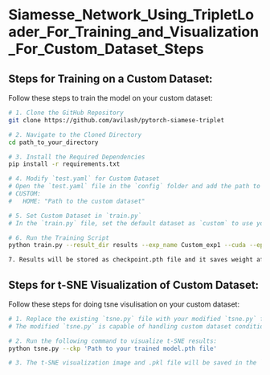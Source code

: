 # Siamesse_Network_Using_TripletLoader_For_Training_and_Visualization_For_Custom_Dataset_Steps


## Steps for Training on a Custom Dataset:

Follow these steps to train the model on your custom dataset:

```bash
# 1. Clone the GitHub Repository
git clone https://github.com/avilash/pytorch-siamese-triplet

# 2. Navigate to the Cloned Directory
cd path_to_your_directory

# 3. Install the Required Dependencies
pip install -r requirements.txt

# 4. Modify `test.yaml` for Custom Dataset
# Open the `test.yaml` file in the `config` folder and add the path to your custom dataset:
# CUSTOM:
#   HOME: "Path to the custom dataset"

# 5. Set Custom Dataset in `train.py`
# In the `train.py` file, set the default dataset as `custom` to use your dataset for training.

# 6. Run the Training Script
python train.py --result_dir results --exp_name Custom_exp1 --cuda --epochs 10 --ckp_freq 5 --dataset custom --num_train_samples 5975 --num_test_samples 500 --train_log_step 50

7. Results will be stored as checkpoint.pth file and it saves weight after 5 iterations by default.

```

## Steps for t-SNE Visualization of Custom Dataset:

Follow these steps for doing tsne visulisation on your custom dataset:

```bash
# 1. Replace the existing `tsne.py` file with your modified `tsne.py` file
# The modified `tsne.py` is capable of handling custom dataset conditions.

# 2. Run the following command to visualize t-SNE results:
python tsne.py --ckp 'Path to your trained model.pth file'

# 3. The t-SNE visualization image and .pkl file will be saved in the `data` folder by default.
```
